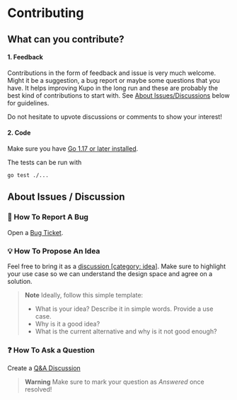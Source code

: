 # Contributing

## What can you contribute?

#### 1. Feedback

Contributions in the form of feedback and issue is very much welcome. Might it be a suggestion, a bug report or maybe some questions that you have. It helps improving Kupo in the long run and these are probably the best kind of contributions to start with. See [About Issues/Discussions](#about-issues--discussion) below for guidelines.

Do not hesitate to upvote discussions or comments to show your interest!

#### 2. Code

Make sure you have [Go 1.17 or later installed](https://go.dev/doc/install).

The tests can be run with 

```
go test ./...
```

## About Issues / Discussion

### :bug: How To Report A Bug

Open a [Bug Ticket](https://github.com/cardanosolutions/kupo/issues/new?template=bug.md).

### :bulb: How To Propose An Idea

Feel free to bring it as a [discussion [category: idea]](https://github.com/CardanoSolutions/kupo/discussions/new?category=ideas). Make sure to highlight your use case so we can understand the design space and agree on a solution.

> **Note** Ideally, follow this simple template:
>
> - What is your idea? Describe it in simple words. Provide a use case.
> - Why is it a good idea?
> - What is the current alternative and why is it not good enough?

### :question: How To Ask a Question

Create a [Q&A Discussion](https://github.com/CardanoSolutions/kupo/discussions/new?category=q-a)

> **Warning**
> Make sure to mark your question as _Answered_ once resolved!